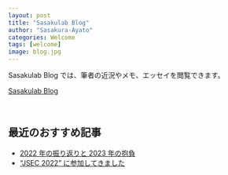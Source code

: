 ```yaml
---
layout: post
title: "Sasakulab Blog"
author: "Sasakura-Ayato"
categories: Welcome
tags: [welcome]
image: blog.jpg
---
```


Sasakulab Blog では、筆者の近況やメモ、エッセイを閲覧できます。

[Sasakulab Blog](https://blog.sasakulab.com)

<br>

## 最近のおすすめ記事

- [2022 年の振り返りと 2023 年の抱負](https://blog.sasakulab.com/essay/2022-12-25/target2023)
- [“JSEC 2022” に参加してきました](https://blog.sasakulab.com/diary/2022-12-21/jsec2022)
